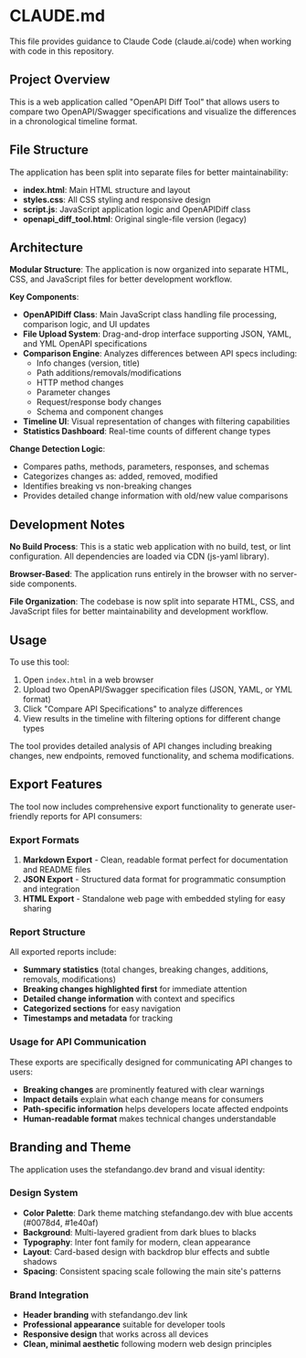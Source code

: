 # CLAUDE.md

This file provides guidance to Claude Code (claude.ai/code) when working with code in this repository.

## Project Overview

This is a web application called "OpenAPI Diff Tool" that allows users to compare two OpenAPI/Swagger specifications and visualize the differences in a chronological timeline format.

## File Structure

The application has been split into separate files for better maintainability:

- **index.html**: Main HTML structure and layout
- **styles.css**: All CSS styling and responsive design
- **script.js**: JavaScript application logic and OpenAPIDiff class
- **openapi_diff_tool.html**: Original single-file version (legacy)

## Architecture

**Modular Structure**: The application is now organized into separate HTML, CSS, and JavaScript files for better development workflow.

**Key Components**:
- **OpenAPIDiff Class**: Main JavaScript class handling file processing, comparison logic, and UI updates
- **File Upload System**: Drag-and-drop interface supporting JSON, YAML, and YML OpenAPI specifications
- **Comparison Engine**: Analyzes differences between API specs including:
  - Info changes (version, title)
  - Path additions/removals/modifications
  - HTTP method changes
  - Parameter changes
  - Request/response body changes
  - Schema and component changes
- **Timeline UI**: Visual representation of changes with filtering capabilities
- **Statistics Dashboard**: Real-time counts of different change types

**Change Detection Logic**:
- Compares paths, methods, parameters, responses, and schemas
- Categorizes changes as: added, removed, modified
- Identifies breaking vs non-breaking changes
- Provides detailed change information with old/new value comparisons

## Development Notes

**No Build Process**: This is a static web application with no build, test, or lint configuration. All dependencies are loaded via CDN (js-yaml library).

**Browser-Based**: The application runs entirely in the browser with no server-side components.

**File Organization**: The codebase is now split into separate HTML, CSS, and JavaScript files for better maintainability and development workflow.

## Usage

To use this tool:
1. Open `index.html` in a web browser
2. Upload two OpenAPI/Swagger specification files (JSON, YAML, or YML format)
3. Click "Compare API Specifications" to analyze differences
4. View results in the timeline with filtering options for different change types

The tool provides detailed analysis of API changes including breaking changes, new endpoints, removed functionality, and schema modifications.

## Export Features

The tool now includes comprehensive export functionality to generate user-friendly reports for API consumers:

### Export Formats

1. **Markdown Export** - Clean, readable format perfect for documentation and README files
2. **JSON Export** - Structured data format for programmatic consumption and integration
3. **HTML Export** - Standalone web page with embedded styling for easy sharing

### Report Structure

All exported reports include:
- **Summary statistics** (total changes, breaking changes, additions, removals, modifications)
- **Breaking changes highlighted first** for immediate attention
- **Detailed change information** with context and specifics
- **Categorized sections** for easy navigation
- **Timestamps and metadata** for tracking

### Usage for API Communication

These exports are specifically designed for communicating API changes to users:
- **Breaking changes** are prominently featured with clear warnings
- **Impact details** explain what each change means for consumers
- **Path-specific information** helps developers locate affected endpoints
- **Human-readable format** makes technical changes understandable

## Branding and Theme

The application uses the stefandango.dev brand and visual identity:

### Design System
- **Color Palette**: Dark theme matching stefandango.dev with blue accents (#0078d4, #1e40af)
- **Background**: Multi-layered gradient from dark blues to blacks
- **Typography**: Inter font family for modern, clean appearance
- **Layout**: Card-based design with backdrop blur effects and subtle shadows
- **Spacing**: Consistent spacing scale following the main site's patterns

### Brand Integration
- **Header branding** with stefandango.dev link
- **Professional appearance** suitable for developer tools
- **Responsive design** that works across all devices
- **Clean, minimal aesthetic** following modern web design principles